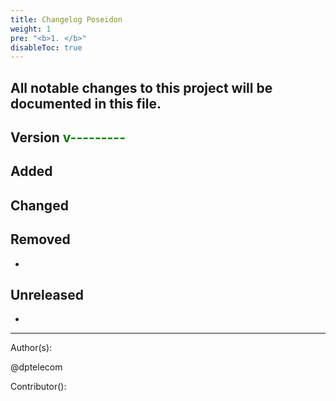 ```yaml
---
title: Changelog Poseidon
weight: 1
pre: "<b>1. </b>"
disableToc: true
---
```




## All notable changes to this project will be documented in this file.



## Version <span style="color:green">v---------</span>



## Added  



## Changed  



## Removed  
-

## Unreleased  
-



---
Author(s):  

@dptelecom  

Contributor():
